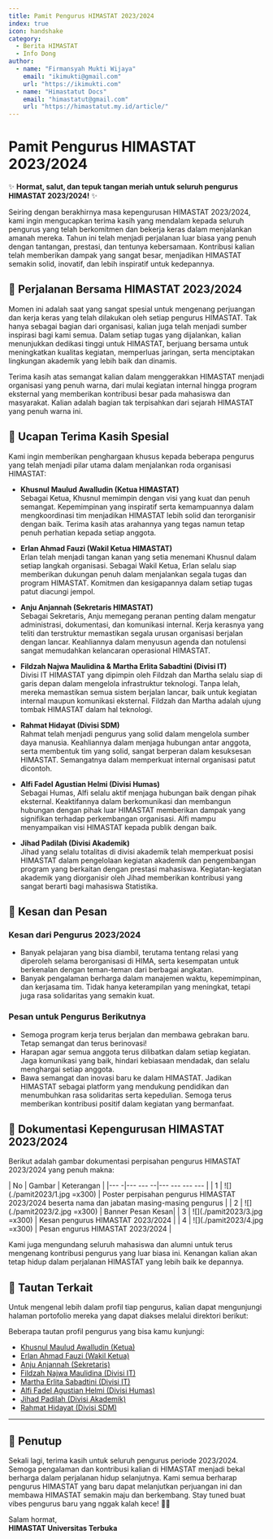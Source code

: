 ```yaml
--- 
title: Pamit Pengurus HIMASTAT 2023/2024
index: true
icon: handshake
category:
  - Berita HIMASTAT
  - Info Dong
author:
  - name: "Firmansyah Mukti Wijaya"
    email: "ikimukti@gmail.com"
    url: "https://ikimukti.com"
  - name: "Himastatut Docs"
    email: "himastatut@gmail.com"
    url: "https://himastatut.my.id/article/"
--- 
```


# Pamit Pengurus HIMASTAT 2023/2024

✨ **Hormat, salut, dan tepuk tangan meriah untuk seluruh pengurus HIMASTAT 2023/2024!** ✨

Seiring dengan berakhirnya masa kepengurusan HIMASTAT 2023/2024, kami ingin mengucapkan terima kasih yang mendalam kepada seluruh pengurus yang telah berkomitmen dan bekerja keras dalam menjalankan amanah mereka. Tahun ini telah menjadi perjalanan luar biasa yang penuh dengan tantangan, prestasi, dan tentunya kebersamaan. Kontribusi kalian telah memberikan dampak yang sangat besar, menjadikan HIMASTAT semakin solid, inovatif, dan lebih inspiratif untuk kedepannya.

## 🌟 Perjalanan Bersama HIMASTAT 2023/2024

Momen ini adalah saat yang sangat spesial untuk mengenang perjuangan dan kerja keras yang telah dilakukan oleh setiap pengurus HIMASTAT. Tak hanya sebagai bagian dari organisasi, kalian juga telah menjadi sumber inspirasi bagi kami semua. Dalam setiap tugas yang dijalankan, kalian menunjukkan dedikasi tinggi untuk HIMASTAT, berjuang bersama untuk meningkatkan kualitas kegiatan, memperluas jaringan, serta menciptakan lingkungan akademik yang lebih baik dan dinamis.

Terima kasih atas semangat kalian dalam menggerakkan HIMASTAT menjadi organisasi yang penuh warna, dari mulai kegiatan internal hingga program eksternal yang memberikan kontribusi besar pada mahasiswa dan masyarakat. Kalian adalah bagian tak terpisahkan dari sejarah HIMASTAT yang penuh warna ini.

## 🎉 Ucapan Terima Kasih Spesial

Kami ingin memberikan penghargaan khusus kepada beberapa pengurus yang telah menjadi pilar utama dalam menjalankan roda organisasi HIMASTAT:

- **Khusnul Maulud Awalludin (Ketua HIMASTAT)**  
  Sebagai Ketua, Khusnul memimpin dengan visi yang kuat dan penuh semangat. Kepemimpinan yang inspiratif serta kemampuannya dalam mengkoordinasi tim menjadikan HIMASTAT lebih solid dan terorganisir dengan baik. Terima kasih atas arahannya yang tegas namun tetap penuh perhatian kepada setiap anggota.

- **Erlan Ahmad Fauzi (Wakil Ketua HIMASTAT)**  
  Erlan telah menjadi tangan kanan yang setia menemani Khusnul dalam setiap langkah organisasi. Sebagai Wakil Ketua, Erlan selalu siap memberikan dukungan penuh dalam menjalankan segala tugas dan program HIMASTAT. Komitmen dan kesigapannya dalam setiap tugas patut diacungi jempol.

- **Anju Anjannah (Sekretaris HIMASTAT)**  
  Sebagai Sekretaris, Anju memegang peranan penting dalam mengatur administrasi, dokumentasi, dan komunikasi internal. Kerja kerasnya yang teliti dan terstruktur memastikan segala urusan organisasi berjalan dengan lancar. Keahliannya dalam menyusun agenda dan notulensi sangat memudahkan kelancaran operasional HIMASTAT.

- **Fildzah Najwa Maulidina & Martha Erlita Sabadtini (Divisi IT)**  
  Divisi IT HIMASTAT yang dipimpin oleh Fildzah dan Martha selalu siap di garis depan dalam mengelola infrastruktur teknologi. Tanpa lelah, mereka memastikan semua sistem berjalan lancar, baik untuk kegiatan internal maupun komunikasi eksternal. Fildzah dan Martha adalah ujung tombak HIMASTAT dalam hal teknologi.

- **Rahmat Hidayat (Divisi SDM)**  
  Rahmat telah menjadi pengurus yang solid dalam mengelola sumber daya manusia. Keahliannya dalam menjaga hubungan antar anggota, serta membentuk tim yang solid, sangat berperan dalam kesuksesan HIMASTAT. Semangatnya dalam memperkuat internal organisasi patut dicontoh.

- **Alfi Fadel Agustian Helmi (Divisi Humas)**  
  Sebagai Humas, Alfi selalu aktif menjaga hubungan baik dengan pihak eksternal. Keaktifannya dalam berkomunikasi dan membangun hubungan dengan pihak luar HIMASTAT memberikan dampak yang signifikan terhadap perkembangan organisasi. Alfi mampu menyampaikan visi HIMASTAT kepada publik dengan baik.

- **Jihad Padilah (Divisi Akademik)**  
  Jihad yang selalu totalitas di divisi akademik telah memperkuat posisi HIMASTAT dalam pengelolaan kegiatan akademik dan pengembangan program yang berkaitan dengan prestasi mahasiswa. Kegiatan-kegiatan akademik yang diorganisir oleh Jihad memberikan kontribusi yang sangat berarti bagi mahasiswa Statistika.

## 🌈 Kesan dan Pesan

### Kesan dari Pengurus 2023/2024
- Banyak pelajaran yang bisa diambil, terutama tentang relasi yang diperoleh selama berorganisasi di HIMA, serta kesempatan untuk berkenalan dengan teman-teman dari berbagai angkatan.
- Banyak pengalaman berharga dalam manajemen waktu, kepemimpinan, dan kerjasama tim. Tidak hanya keterampilan yang meningkat, tetapi juga rasa solidaritas yang semakin kuat.

### Pesan untuk Pengurus Berikutnya
- Semoga program kerja terus berjalan dan membawa gebrakan baru. Tetap semangat dan terus berinovasi!
- Harapan agar semua anggota terus dilibatkan dalam setiap kegiatan. Jaga komunikasi yang baik, hindari kebiasaan mendadak, dan selalu menghargai setiap anggota.
- Bawa semangat dan inovasi baru ke dalam HIMASTAT. Jadikan HIMASTAT sebagai platform yang mendukung pendidikan dan menumbuhkan rasa solidaritas serta kepedulian. Semoga terus memberikan kontribusi positif dalam kegiatan yang bermanfaat.

## 📸 Dokumentasi Kepengurusan HIMASTAT 2023/2024

Berikut adalah gambar dokumentasi perpisahan pengurus HIMASTAT 2023/2024 yang penuh makna:

| No | Gambar | Keterangan |
|--- -|--- --- --|--- --- --- --- |
| 1 | ![](./pamit2023/1.jpg =x300) | Poster perpisahan pengurus HIMASTAT 2023/2024 beserta nama dan jabatan masing-masing pengurus |
| 2 | ![](./pamit2023/2.jpg =x300) | Banner Pesan Kesan|
| 3 | ![](./pamit2023/3.jpg =x300) | Kesan pengurus HIMASTAT 2023/2024 |
| 4 | ![](./pamit2023/4.jpg =x300) | Pesan engurus HIMASTAT 2023/2024 |

Kami juga mengundang seluruh mahasiswa dan alumni untuk terus mengenang kontribusi pengurus yang luar biasa ini. Kenangan kalian akan tetap hidup dalam perjalanan HIMASTAT yang lebih baik ke depannya.

## 🔗 Tautan Terkait

Untuk mengenal lebih dalam profil tiap pengurus, kalian dapat mengunjungi halaman portofolio mereka yang dapat diakses melalui direktori berikut:

Beberapa tautan profil pengurus yang bisa kamu kunjungi:
- [Khusnul Maulud Awalludin (Ketua)](/jepret/jepret2023/portofolio/MHS044567536.md)
- [Erlan Ahmad Fauzi (Wakil Ketua)](/jepret/jepret2023/portofolio/MHS044534133.md)
- [Anju Anjannah (Sekretaris)](/jepret/jepret2023/portofolio/MHS044924625.md)
- [Fildzah Najwa Maulidina (Divisi IT)](/jepret/jepret2023/portofolio/MHS044648707.md)
- [Martha Erlita Sabadtini (Divisi IT)](/jepret/jepret2023/portofolio/MHS044981618.md)
- [Alfi Fadel Agustian Helmi (Divisi Humas)](/jepret/jepret2023/portofolio/MHS045255283.md)
- [Jihad Padilah (Divisi Akademik)](/jepret/jepret2023/portofolio/MHS045357039.md)
- [Rahmat Hidayat (Divisi SDM)](/jepret/jepret2023/portofolio/MHS048409024.md)

--- 

## 📝 Penutup

Sekali lagi, terima kasih untuk seluruh pengurus periode 2023/2024. Semoga pengalaman dan kontribusi kalian di HIMASTAT menjadi bekal berharga dalam perjalanan hidup selanjutnya. Kami semua berharap pengurus HIMASTAT yang baru dapat melanjutkan perjuangan ini dan membawa HIMASTAT semakin maju dan berkembang. Stay tuned buat vibes pengurus baru yang nggak kalah kece! 🚀🔥

Salam hormat,  
**HIMASTAT Universitas Terbuka**


<GitContributors />
<GitChangelog />